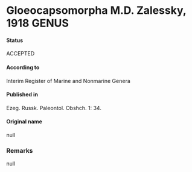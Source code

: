 Gloeocapsomorpha M.D. Zalessky, 1918 GENUS
=======

#### Status
ACCEPTED

#### According to
Interim Register of Marine and Nonmarine Genera

#### Published in
Ezeg. Russk. Paleontol. Obshch. 1: 34.

#### Original name
null

### Remarks
null
